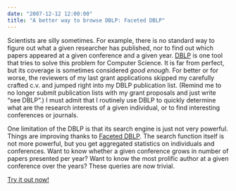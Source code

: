 ```yaml
---
date: "2007-12-12 12:00:00"
title: "A better way to browse DBLP: Faceted DBLP"
---
```




Scientists are silly sometimes. For example, there is no standard way to figure out what a given researcher has published, nor to find out which papers appeared at a given conference and a given year. [DBLP](http://dblp.uni-trier.de/db/index.html) is one tool that tries to solve this problem for Computer Science. It is far from perfect, but its coverage is sometimes considered <em>good enough</em>.
For better or for worse, the reviewers of my last grant applications skipped my carefully crafted c.v. and jumped right into my DBLP publication list. (Remind me to no longer submit publication lists with my grant proposals and just write &ldquo;see DBLP&rdquo;.) I must admit that I routinely use DBLP to quickly determine what are the research interests of a given individual, or to find interesting conferences or journals.

One limitation of the DBLP is that its search engine is just not very powerful. Things are improving thanks to [Faceted DBLP](http://dblp.l3s.de/?q=&#038;newQuery=yes&#038;resTableName=query_resultmm9Aeu). The search function itself is not more powerful, but you get aggregated statistics on individuals and conferences. Want to know whether a given conference grows in number of papers presented per year? Want to know the most prolific author at a given conference over the years? These queries are now trivial.

[Try it out now!](http://dblp.l3s.de/?q=&amp;newQuery=yes&amp;resTableName=query_resultiugekL)

